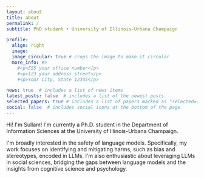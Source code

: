 ```yaml
---
layout: about
title: about
permalink: /
subtitle: PhD student • University of Illinois-Urbana Champaign

profile:
  align: right
  image:  
  image_circular: true # crops the image to make it circular
  more_info: #>
    #<p>555 your office number</p>
    #<p>123 your address street</p>
    #<p>Your City, State 12345</p>

news: true  # includes a list of news items
latest_posts: false  # includes a list of the newest posts
selected_papers: true # includes a list of papers marked as "selected={true}"
social: false  # includes social icons at the bottom of the page
---
```

Hi! I'm Sullam! I'm currently a Ph.D. student in the Department of Information Sciences at the University of Illinois-Urbana Champaign. 

I'm broadly interested in the safety of language models. Specifically, my work focuses on identifying and mitigating harms, such as bias and stereotypes, encoded in LLMs. I'm also enthusiastic about leveraging LLMs in social sciences, bridging the gaps between language models and the insights from cognitive science and psychology.

<!--
Write your biography here. Tell the world about yourself. Link to your favorite [subreddit](http://reddit.com). You can put a picture in, too. The code is already in, just name your picture `prof_pic.jpg` and put it in the `img/` folder.

Put your address / P.O. box / other info right below your picture. You can also disable any of these elements by editing `profile` property of the YAML header of your `_pages/about.md`. Edit `_bibliography/papers.bib` and Jekyll will render your [publications page](/al-folio/publications/) automatically.

Link to your social media connections, too. This theme is set up to use [Font Awesome icons](http://fortawesome.github.io/Font-Awesome/) and [Academicons](https://jpswalsh.github.io/academicons/), like the ones below. Add your Facebook, Twitter, LinkedIn, Google Scholar, or just disable all of them.
-->
